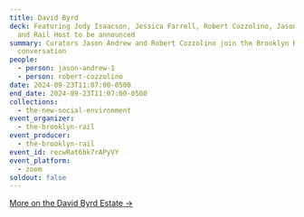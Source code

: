 ```yaml
---
title: David Byrd
deck: Featuring Jody Isaacson, Jessica Farrell, Robert Cozzolino, Jason Andrew
  and Rail Host to be announced
summary: Curators Jason Andrew and Robert Cozzolino join the Brooklyn Rail for a
  conversation
people:
  - person: jason-andrew-1
  - person: robert-cozzolino
date: 2024-09-23T11:07:00-0500
end_date: 2024-09-23T11:07:00-0500
collections:
  - the-new-social-environment
event_organizer:
  - the-brooklyn-rail
event_producer:
  - the-brooklyn-rail
event_id: recwRat6bk7rAPyVY
event_platform:
  - zoom
soldout: false
---
```

[M﻿ore on the David Byrd Estate →](https://www.davidbyrdestate.com/)